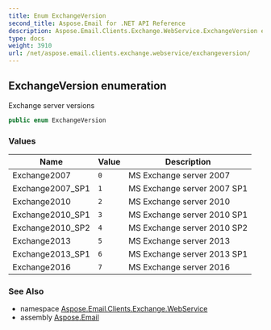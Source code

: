 ```yaml
---
title: Enum ExchangeVersion
second_title: Aspose.Email for .NET API Reference
description: Aspose.Email.Clients.Exchange.WebService.ExchangeVersion enum. Exchange server versions
type: docs
weight: 3910
url: /net/aspose.email.clients.exchange.webservice/exchangeversion/
---
```

## ExchangeVersion enumeration

Exchange server versions

```csharp
public enum ExchangeVersion
```

### Values

| Name | Value | Description |
| --- | --- | --- |
| Exchange2007 | `0` | MS Exchange server 2007 |
| Exchange2007_SP1 | `1` | MS Exchange server 2007 SP1 |
| Exchange2010 | `2` | MS Exchange server 2010 |
| Exchange2010_SP1 | `3` | MS Exchange server 2010 SP1 |
| Exchange2010_SP2 | `4` | MS Exchange server 2010 SP2 |
| Exchange2013 | `5` | MS Exchange server 2013 |
| Exchange2013_SP1 | `6` | MS Exchange server 2013 SP1 |
| Exchange2016 | `7` | MS Exchange server 2016 |

### See Also

* namespace [Aspose.Email.Clients.Exchange.WebService](../../aspose.email.clients.exchange.webservice/)
* assembly [Aspose.Email](../../)


